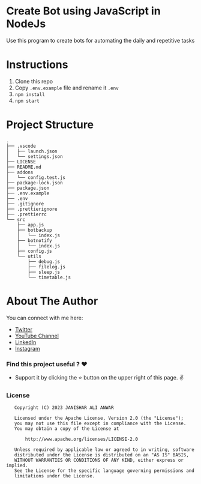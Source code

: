 # Create Bot using JavaScript in NodeJs
Use this program to create bots for automating the daily and repetitive tasks

# Instructions
1. Clone this repo
2. Copy `.env.example` file and rename it `.env`
3. `npm install`
4. `npm start`

# Project Structure
```
.
├── .vscode
│   ├── launch.json
│   └── settings.json
├── LICENSE
├── README.md
├── addons
│   └── config.test.js
├── package-lock.json
├── package.json
├── .env.example
├── .env
├── .gitignore
├── .prettierignore
├── .prettierrc
└── src
    ├── app.js
    ├── botbackup
    │   └── index.js
    ├── botnotify
    │   └── index.js
    ├── config.js
    └── utils
        ├── debug.js
        ├── filelog.js
        ├── sleep.js
        └── timetable.js
```

# About The Author
You can connect with me here:
* [Twitter](https://twitter.com/janisharali)
* [YouTube Channel](https://www.youtube.com/@unusualcode)
* [LinkedIn](https://www.linkedin.com/in/janishar-ali)
* [Instagram](https://www.instagram.com/janisharali)

### Find this project useful ? :heart:
* Support it by clicking the :star: button on the upper right of this page. :v:

### License
```
   Copyright (C) 2023 JANISHAR ALI ANWAR

   Licensed under the Apache License, Version 2.0 (the "License");
   you may not use this file except in compliance with the License.
   You may obtain a copy of the License at

       http://www.apache.org/licenses/LICENSE-2.0

   Unless required by applicable law or agreed to in writing, software
   distributed under the License is distributed on an "AS IS" BASIS,
   WITHOUT WARRANTIES OR CONDITIONS OF ANY KIND, either express or implied.
   See the License for the specific language governing permissions and
   limitations under the License.
```
